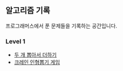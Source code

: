 ## 알고리즘 기록
프로그래머스에서 푼 문제들을 기록하는 공간입니다.

### Level 1

- [두 개 뽑아서 더하기](https://github.com/azurealstn/TIL/blob/main/algorithm/programmers/level1-01.md)
- [크레인 인형뽑기 게임](https://github.com/azurealstn/TIL/blob/main/algorithm/programmers/level1-02.md)
